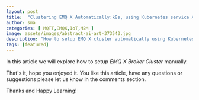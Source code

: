 ```yaml
---
layout: post
title:  "Clustering EMQ X Automatically:k8s, using Kubernetes service API"
author: sma
categories: [ MQTT,EMQX,IoT,M2M ]
image: assets/images/abstract-ai-art-373543.jpg
description: "How to setup EMQ X cluster automatically using Kubernetes service API?"
tags: [featured]
---
```


In this article we will explore how to setup *EMQ X Broker Cluster* manually.



That's it, hope you enjoyed it. You like this article, have any questions or suggestions please let us know in the comments section.

Thanks and Happy Learning!
